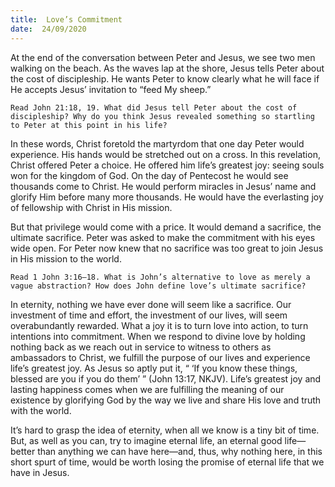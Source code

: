 ```yaml
---
title:  Love’s Commitment
date:  24/09/2020
---
```


At the end of the conversation between Peter and Jesus, we see two men walking on the beach. As the waves lap at the shore, Jesus tells Peter about the cost of discipleship. He wants Peter to know clearly what he will face if He accepts Jesus’ invitation to “feed My sheep.”

`Read John 21:18, 19. What did Jesus tell Peter about the cost of discipleship? Why do you think Jesus revealed something so startling to Peter at this point in his life?`

In these words, Christ foretold the martyrdom that one day Peter would experience. His hands would be stretched out on a cross. In this revelation, Christ offered Peter a choice. He offered him life’s greatest joy: seeing souls won for the kingdom of God. On the day of Pentecost he would see thousands come to Christ. He would perform miracles in Jesus’ name and glorify Him before many more thousands. He would have the everlasting joy of fellowship with Christ in His mission.

But that privilege would come with a price. It would demand a sacrifice, the ultimate sacrifice. Peter was asked to make the commitment with his eyes wide open. For Peter now knew that no sacrifice was too great to join Jesus in His mission to the world.

`Read 1 John 3:16–18. What is John’s alternative to love as merely a vague abstraction? How does John define love’s ultimate sacrifice?`

In eternity, nothing we have ever done will seem like a sacrifice. Our investment of time and effort, the investment of our lives, will seem overabundantly rewarded. What a joy it is to turn love into action, to turn intentions into commitment. When we respond to divine love by holding nothing back as we reach out in service to witness to others as ambassadors to Christ, we fulfill the purpose of our lives and experience life’s greatest joy. As Jesus so aptly put it, “ ‘If you know these things, blessed are you if you do them’ ” (John 13:17, NKJV). Life’s greatest joy and lasting happiness comes when we are fulfilling the meaning of our existence by glorifying God by the way we live and share His love and truth with the world.

It’s hard to grasp the idea of eternity, when all we know is a tiny bit of time. But, as well as you can, try to imagine eternal life, an eternal good life—better than anything we can have here—and, thus, why nothing here, in this short spurt of time, would be worth losing the promise of eternal life that we have in Jesus.